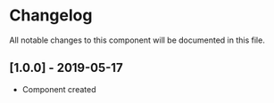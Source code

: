 # Changelog
All notable changes to this component will be documented in this file.

## [1.0.0] - 2019-05-17
- Component created

